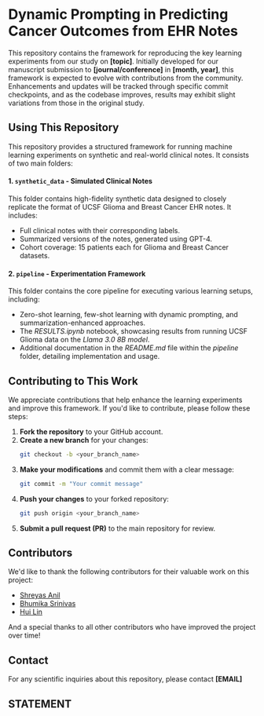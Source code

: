 # Dynamic Prompting in Predicting Cancer Outcomes from EHR Notes

This repository contains the framework for reproducing the key learning experiments from our study on **[topic]**. Initially developed for our manuscript submission to **[journal/conference]** in **[month, year]**, this framework is expected to evolve with contributions from the community. Enhancements and updates will be tracked through specific commit checkpoints, and as the codebase improves, results may exhibit slight variations from those in the original study.

## Using This Repository  

This repository provides a structured framework for running machine learning experiments on synthetic and real-world clinical notes. It consists of two main folders:  

#### 1. `synthetic_data` - Simulated Clinical Notes  
This folder contains high-fidelity synthetic data designed to closely replicate the format of UCSF Glioma and Breast Cancer EHR notes. It includes:  
- Full clinical notes with their corresponding labels.  
- Summarized versions of the notes, generated using GPT-4.  
- Cohort coverage: 15 patients each for Glioma and Breast Cancer datasets.  

#### 2. `pipeline` - Experimentation Framework  
This folder contains the core pipeline for executing various learning setups, including:  
- Zero-shot learning, few-shot learning with dynamic prompting, and summarization-enhanced approaches.  
- The *RESULTS.ipynb* notebook, showcasing results from running UCSF Glioma data on the *Llama 3.0 8B model*.  
- Additional documentation in the *README.md* file within the *pipeline* folder, detailing implementation and usage.  

## Contributing to This Work  

We appreciate contributions that help enhance the learning experiments and improve this framework. If you'd like to contribute, please follow these steps:  

1. **Fork the repository** to your GitHub account.  
2. **Create a new branch** for your changes:  
   ```sh
   git checkout -b <your_branch_name>
   ```
3. **Make your modifications** and commit them with a clear message:
   ```sh
   git commit -m "Your commit message"
   ```
4. **Push your changes** to your forked repository:
   ```sh
   git push origin <your_branch_name>
   ```
5. **Submit a pull request (PR)** to the main repository for review.
   

## Contributors

We'd like to thank the following contributors for their valuable work on this project:

- [Shreyas Anil](https://github.com/anils-ucsf)
- [Bhumika Srinivas](https://github.com/srinivasb-ucsf)
- [Hui Lin](https://github.com/hloncai)

And a special thanks to all other contributors who have improved the project over time!

## Contact

For any scientific inquiries about this repository, please contact **[EMAIL]**

## STATEMENT